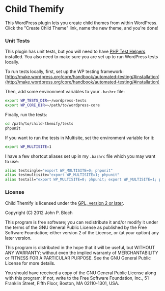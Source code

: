 # Child Themify
This WordPress plugin lets you create child themes from within WordPress. Click the "Create Child Theme" link, name the new theme, and you're done!

### Unit Tests
This plugin has unit tests, but you will need to have [PHP Test Helpers](https://github.com/sebastianbergmann/php-test-helpers) installed. You also need to make sure you are set up to run WordPress tests locally.

To run tests locally, first, set up the WP testing framework: [http://make.wordpress.org/core/handbook/automated-testing/#installation](http://make.wordpress.org/core/handbook/automated-testing/#installation)

Then, add some environment variables to your `.bashrc` file:

```bash
export WP_TESTS_DIR=~/wordpress-tests
export WP_CORE_DIR=~/path/to/wordpress-core
```

Finally, run the tests:

```bash
cd /path/to/child-themify/tests
phpunit
```

If you want to run the tests in Multisite, set the environment variable for it:

```bash
export WP_MULTISITE=1
```

I have a few shortcut aliases set up in my `.bashrc` file which you may want to use:

```bash
alias testsingle="export WP_MULTISITE=0; phpunit"
alias testmultisite="export WP_MULTISITE=1; phpunit"
alias testall="export WP_MULTISITE=0; phpunit; export WP_MULTISITE=1; phpunit"
```

### License
Child Themify is licensed under the [GPL, version 2 or later](http://www.gnu.org/licenses/gpl-2.0.txt).

Copyright (C) 2012  John P. Bloch

This program is free software; you can redistribute it and/or modify it under the terms of the GNU General Public License as published by the Free Software Foundation; either version 2 of the License, or (at your option) any later version.

This program is distributed in the hope that it will be useful, but WITHOUT ANY WARRANTY; without even the implied warranty of MERCHANTABILITY or FITNESS FOR A PARTICULAR PURPOSE.  See the GNU General Public License for more details.

You should have received a copy of the GNU General Public License along with this program; if not, write to the Free Software Foundation, Inc., 51 Franklin Street, Fifth Floor, Boston, MA  02110-1301, USA.